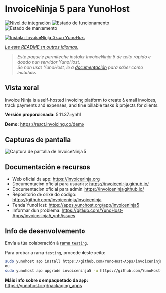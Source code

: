<!--
NOTA: Este README foi creado automáticamente por <https://github.com/YunoHost/apps/tree/master/tools/readme_generator>
NON debe editarse manualmente.
-->

# InvoiceNinja 5 para YunoHost

[![Nivel de integración](https://apps.yunohost.org/badge/integration/invoiceninja5)](https://ci-apps.yunohost.org/ci/apps/invoiceninja5/)
![Estado de funcionamento](https://apps.yunohost.org/badge/state/invoiceninja5)
![Estado de mantemento](https://apps.yunohost.org/badge/maintained/invoiceninja5)

[![Instalar InvoiceNinja 5 con YunoHost](https://install-app.yunohost.org/install-with-yunohost.svg)](https://install-app.yunohost.org/?app=invoiceninja5)

*[Le este README en outros idiomas.](./ALL_README.md)*

> *Este paquete permíteche instalar InvoiceNinja 5 de xeito rápido e doado nun servidor YunoHost.*  
> *Se non usas YunoHost, le a [documentación](https://yunohost.org/install) para saber como instalalo.*

## Vista xeral

Invoice Ninja is a self-hosted invoicing platform to create & email invoices, track payments and expenses, and time billable tasks & projects for clients.


**Versión proporcionada:** 5.11.37~ynh1

**Demo:** <https://react.invoicing.co/demo>

## Capturas de pantalla

![Captura de pantalla de InvoiceNinja 5](./doc/screenshots/Create-Invoices-in-Seconds.png)

## Documentación e recursos

- Web oficial da app: <https://invoiceninja.org>
- Documentación oficial para usuarias: <https://invoiceninja.github.io/>
- Documentación oficial para admin: <https://invoiceninja.github.io/>
- Repositorio de orixe do código: <https://github.com/invoiceninja/invoiceninja>
- Tenda YunoHost: <https://apps.yunohost.org/app/invoiceninja5>
- Informar dun problema: <https://github.com/YunoHost-Apps/invoiceninja5_ynh/issues>

## Info de desenvolvemento

Envía a túa colaboración á [rama `testing`](https://github.com/YunoHost-Apps/invoiceninja5_ynh/tree/testing).

Para probar a rama `testing`, procede deste xeito:

```bash
sudo yunohost app install https://github.com/YunoHost-Apps/invoiceninja5_ynh/tree/testing --debug
ou
sudo yunohost app upgrade invoiceninja5 -u https://github.com/YunoHost-Apps/invoiceninja5_ynh/tree/testing --debug
```

**Máis info sobre o empaquetado da app:** <https://yunohost.org/packaging_apps>
